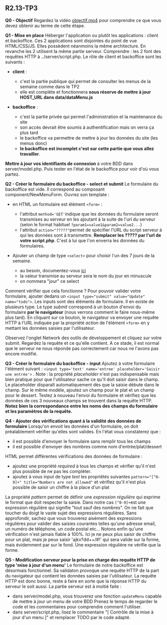 ## R2.13-TP3

**Q0 - Objectif**
Regardez la vidéo [objectif.mp4](./objectif.mp4) pour comprendre ce que vous devez obtenir au terme de cette étape.


**Q1 - Mise en place**
Héberger l'application ou plutôt les applications : client et backoffice. 
Ces 2 applications sont disjointes du point de vue HTML/CSS/JS. Elles possèdent néanmoins la même architecture.
En revanche les 2 utilisent la même partie serveur. Comprendre : les 2 font des requêtes HTTP à ../server/script.php.
Le rôle de client et backoffice sont les suivants :

* **client** : 
  * c'est la partie publique qui permet de consulter les menus de la semaine comme dans le TP2
  * elle est complète et fonctionnera **sous réserve de mettre à jour HOST_URL dans data/dataMenu.js**

* **backoffice** :
  * c'est la partie privée qui permet l'administration et la maintenance du site
  * son accès devrait être soumis à authentification mais on verra ça plus tard
  * le backoffice va permettre de mettre à jour les données du site (les menus donc)
  * **le backoffice est incomplet c'est sur cette partie que vous allez travailler**.

**Mettre à jour vos identifiants de connexion** à votre BDD dans server/model.php.
Puis tester en l'état de le backoffice pour voir d'où vous partez.


**Q2 - Créer le formulaire du backoffice - select et submit**
Le formulaire du backoffice est vide. Il correspond au composant component/NewMenuForm.
Ouvrez son template :
* en HTML un formulaire est élément ```<form>``` :
  * l'attribut ```method='GET'```indique que les données du formulaire seront transmises au serveur en 
    les ajoutant à la suite de l'url du serveur (selon le format habituel ```?param1=value1&param2=value2...```)
  * l'attribut ```action="?????"```permet de spécifier l'URL du script serveur à qui les données sont à transmettre.
     **Remplacer les ????? par l'url de votre script.php**. C'est à lui que l'on enverra les données du formulaires.


* Ajouter un champ de type ```<select>``` pour choisir l'un des 7 jours de la semaine.
  * au besoin, documentez-vous [ici](https://developer.mozilla.org/fr/docs/Web/HTML/Element/select)
  * la valeur transmise au serveur sera le nom du jour en minuscule
  * on nommera "jour" ce select

Comment vérifier que cela fonctionne ?
Pour pouvoir valider votre formulaire, ajouter dedans un ```<input type="submit" value="Update" name="todo">```.
Les inputs sont des éléments de formulaire. Il en existe de plusieurs type. Le type _submit_ correspond à un 
bouton d'envoi du formulaire **par le navigateur** (nous verrons comment le faire nous-même plus tard). En cliquant
sur ce bouton, le navigateur va envoyer une requête HTTP à l'URL indiquée par la propriété _action_ de l'élément ```<form>```
en y mettant les données saisies par l'utilisateur.

Observez l'onglet Network des outils de développement et cliquez sur votre submit. Regardez la requête et ce qu'elle contient.
A ce stade, il est normal que le serveur ne nous réponde pas correctement car nous ne l'avons pas encore modifié.

**Q3 - Créer le formulaire du backoffice - input**
Ajoutez à votre formulaire l'élément suivant :  ```<input type='text' name='entree' placeholder='Saisir une entrée'>``` .
Note : la propriété _placeholder_ n'est pas indispensable mais bien pratique pour que l'utilisateur sache ce qu'il doit
saisir dans le champ. Le placeholder disparaît automatiquement dès que la saisie débute dans le champ.
Sur le même modèle, ajoutez un champ pour le plat et un champ pour le dessert.
Testez à nouveau l'envoi du formulaire et vérifiez que les données de ces 3 nouveaux champs se trouvent dans la requête HTTP.
**Notez bien la correspondance entre les noms des champs du formulaire et les paramètres de la requête.**


**Q4 - Ajouter des vérifications quant à la validité des données de formulaire**
Lorsqu'on envoit les données d'un formulaire, on doit préalablement vérifier qu'elles sont valides. En l'état vous constaterez que :
*   il est possible d'envoyer le formulaire sans remplir tous les champs
*   il est possible d'envoyer des nombres comme nom d'entrée/plat/dessert
  
HTML permet différentes vérifications des données de formulaire :
*   ajoutez une propriété _required_ à tous les champs et vérifier qu'il n'est plus possible de ne pas les compléter.
*   ajoutez à vous input de type _text_ les propriétés suivantes ```pattern="[^0-9]+" title="Numbers are not allowed"```
    et vérifiez qu'il n'est plus possible de saisir un chiffre à la place d'un plat

La propriété _pattern_ permet de définir une _expression régulière_ qui exprime le format que doit respecter la saisie.
Dans notre cas ```[^0-9]+```est une expression régulière qui signifie "tout sauf des nombres".
On ne fait que toucher du doigt le vaste sujet des expressions régulières. Sans approfondir, sachez que vous trouverez
aisément des expressions régulières pour valider des saisies courantes telles qu'une adresse email, un numéro de téléphone, 
un code postal etc...
Notons enfin qu'une vérification n'est jamais fiable à 100%. Ici je ne peux plus saisir de chiffre pour un plat, mais je peux
saisir 'ajkv?dd++/#!' qui sera valide sur la forme, mais évidemment par sur le fond. Une expression régulière ne vérifie que la forme.

**Q5 - Modification serveur pour la prise en charge des requête HTTP de type 'mise à jour d'un menu'**
Le formulaire de notre backoffice est désormais fonctionnel. Sa validaton provoque une requête HTTP de la part du navigateur qui
contient les données saisies par l'utilisateur. 
La requête HTTP est donc bonne, reste à faire en sorte que la réponse HTTP du serveur le soit aussi.
La partie serveur est à moitié faite : 
*   dans server/model.php, vous trouverez une fonction ```updateMenu``` capable de mettre à jour un menu de votre BDD
    Prenez le temps de regarder le code et les commentaires pour comprendre comment l'utiliser.
*   dans server/script.php, lisez le commentaire "[ Contrôle de la mise à jour d'un menu ]" et remplacer TODO par le code adapté.
  
